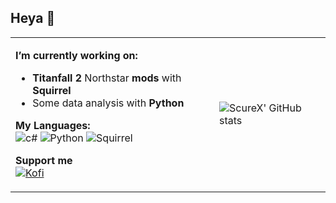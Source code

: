 ## Heya 👋
<table>
  <tr>
    <td>  

**I’m currently working on:**
- **Titanfall 2** Northstar **mods** with **Squirrel**
- Some data analysis with **Python**
      
**My Languages:**  
![c#](https://img.shields.io/badge/C%23-4287f5?style=for-the-badge&logo=c-sharp&logoColor=white)
![Python](https://img.shields.io/badge/Python-FFD43B?style=for-the-badge&logo=python&logoColor=blue)
![Squirrel](https://img.shields.io/badge/Sqirrel-FFD43B?style=for-the-badge&logo=simple_nut.png&logoColor=brown)
      
**Support me**  
[![Kofi](https://img.shields.io/badge/Ko--fi-F16061?style=for-the-badge&logo=ko-fi&logoColor=white)](https://ko-fi.com/takyon_scure)
    </td>
    <td>
![ScureX' GitHub stats](https://github-readme-stats.vercel.app/api?username=ScureX&count_private=true&show_icons=true&theme=tokyonight&include_all_commits=true&disable_animations=true)
    </td>
  </tr>
</table>


<!--
**ScureX/ScureX** is a ✨ _special_ ✨ repository because its `README.md` (this file) appears on your GitHub profile.

Here are some ideas to get you started:

- 🔭 I’m currently working on ...
- 🌱 I’m currently learning ...
- 👯 I’m looking to collaborate on ...
- 🤔 I’m looking for help with ...
- 💬 Ask me about ...
- 📫 How to reach me: ...
- 😄 Pronouns: ...
- ⚡ Fun fact: ...
-->
